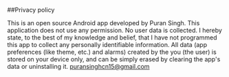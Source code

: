 ##Privacy policy

This is an open source Android app developed by Puran Singh.
This application does not use any permission. No user data is collected.
I hereby state, to the best of my knowledge and belief, that I have not programmed this app to collect any personally identifiable information. All data (app preferences (like theme, etc.) and alarms) created by the you (the user) is stored on your device only, and can be simply erased by clearing the app's data or uninstalling it.
puransinghcn15@gmail.com

